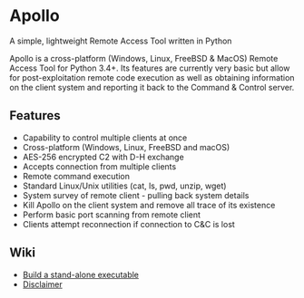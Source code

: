 # Apollo
A simple, lightweight Remote Access Tool written in Python

Apollo is a cross-platform (Windows, Linux, FreeBSD & MacOS) Remote Access Tool for Python 3.4+. Its features are currently very basic but allow for post-exploitation remote code execution as well as obtaining information on the client system and reporting it back to the Command & Control server.

## Features
 * Capability to control multiple clients at once
 * Cross-platform (Windows, Linux, FreeBSD and macOS)
 * AES-256 encrypted C2 with D-H exchange
 * Accepts connection from multiple clients
 * Remote command execution
 * Standard Linux/Unix utilities (cat, ls, pwd, unzip, wget)
 * System survey of remote client - pulling back system details
 * Kill Apollo on the client system and remove all trace of its existence
 * Perform basic port scanning from remote client
 * Clients attempt reconnection if connection to C&C is lost

## Wiki
* [Build a stand-alone executable](https://github.com/apacketofsweets/Apollo/wiki/Build-a-stand-alone-executable)
* [Disclaimer](https://github.com/apacketofsweets/Apollo/wiki/Disclaimer)
